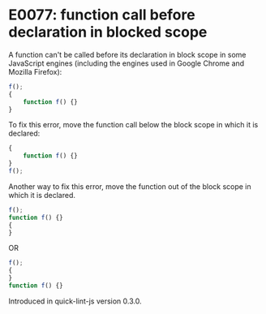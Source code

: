 # E0077: function call before declaration in blocked scope

A function can't be called before its declaration in block scope in some
JavaScript engines (including the engines used in Google Chrome and Mozilla
Firefox):

```javascript
f();
{
    function f() {}
}
```

To fix this error, move the function call below the block scope in which it is declared:

```javascript
{
    function f() {}
}
f();
```

Another way to fix this error, move the function out of the block scope in which it is declared.

```javascript
f();
function f() {}
{
}
```
    
OR

```javascript
f();
{
}
function f() {}
```

Introduced in quick-lint-js version 0.3.0.
